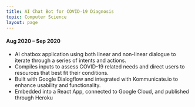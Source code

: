 ```yaml
---
title: AI Chat Bot for COVID-19 Diagnosis
topic: Computer Science
layout: page
---
```


#### Aug 2020 – Sep 2020

- AI chatbox application using both linear and non-linear dialogue to iterate through a series of intents and actions.
- Compiles inputs to assess COVID-19 related needs and direct users to resources that best fit their conditions.
- Built with Google Dialogflow and integrated with Kommunicate.io to enhance usability and functionality.
- Embedded into a React App, connected to Google Cloud, and published through Heroku